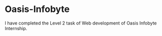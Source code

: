 # Oasis-Infobyte
I have completed the Level 2 task of Web development of Oasis Infobyte Internship.
